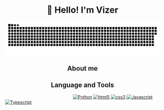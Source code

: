 <h1 align="center">👋 Hello! I'm Vizer </h1>

<p align="center">
 <img width="600" src="assets/github-snake.svg" alt="snake"/>
</p>

<h2 align="center">About me</h2>

<h2 align="center">Language and Tools </h2>
⠀⠀⠀⠀⠀ ⠀⠀⠀⠀⠀ ⠀⠀⠀⠀⠀ ⠀⠀⠀⠀⠀ 
<a href='https://github.com/Vizer-Makc' target="_blank"><img alt='Python' src='https://img.shields.io/badge/Python-100000?style=for-the-badge&logo=Python&logoColor=FDF900&labelColor=0d1117&color=0d1117'/></a>
<a href='https://github.com/Vizer-Makc' target="_blank"><img alt='html5' src='https://img.shields.io/badge/HTML-100000?style=for-the-badge&logo=html5&logoColor=E44D26&labelColor=0d1117&color=0d1117'/></a>
<a href='https://github.com/Vizer-Makc' target="_blank"><img alt='css3' src='https://img.shields.io/badge/CSS-100000?style=for-the-badge&logo=css3&logoColor=7E97FF&labelColor=0d1117&color=0d1117'/></a>
<a href='https://github.com/Vizer-Makc' target="_blank"><img alt='Javascript' src='https://img.shields.io/badge/Javascript-100000?style=for-the-badge&logo=Javascript&logoColor=D0BD29&labelColor=0d1117&color=0d1117'/></a>
<a href='https://github.com/Vizer-Makc' target="_blank"><img alt='Typescript' src='https://img.shields.io/badge/Typescript-100000?style=for-the-badge&logo=Typescript&logoColor=518DCD&labelColor=0d1117&color=0d1117'/></a>
